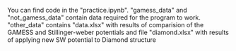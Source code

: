 You can find code in the "practice.ipynb".
"gamess_data" and "not_gamess_data" contain data required for the program to work.
"other_data" contains "data.xlsx" with results of comparision of the GAMESS and
Stillinger-weber potentials and file "diamond.xlsx" with results of applying new 
SW potential to Diamond structure
